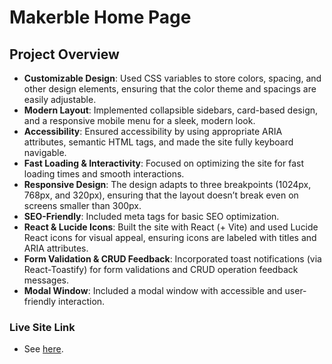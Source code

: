# Makerble Home Page

## Project Overview

- **Customizable Design**: Used CSS variables to store colors, spacing, and other design elements, ensuring that the color theme and spacings are easily adjustable.
- **Modern Layout**: Implemented collapsible sidebars, card-based design, and a responsive mobile menu for a sleek, modern look.
- **Accessibility**: Ensured accessibility by using appropriate ARIA attributes, semantic HTML tags, and made the site fully keyboard navigable.
- **Fast Loading & Interactivity**: Focused on optimizing the site for fast loading times and smooth interactions.
- **Responsive Design**: The design adapts to three breakpoints (1024px, 768px, and 320px), ensuring that the layout doesn’t break even on screens smaller than 300px.
- **SEO-Friendly**: Included meta tags for basic SEO optimization.
- **React & Lucide Icons**: Built the site with React (+ Vite) and used Lucide React icons for visual appeal, ensuring icons are labeled with titles and ARIA attributes.
- **Form Validation & CRUD Feedback**: Incorporated toast notifications (via React-Toastify) for form validations and CRUD operation feedback messages.
- **Modal Window**: Included a modal window with accessible and user-friendly interaction.

### Live Site Link

- See [here](https://makerble-reimagined.vercel.app/).

